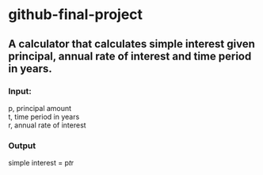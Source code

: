 # github-final-project

## A calculator that calculates simple interest given principal, annual rate of interest and time period in years.

### Input:
   p, principal amount  
   t, time period in years  
   r, annual rate of interest  

### Output
   simple interest = p*t*r
